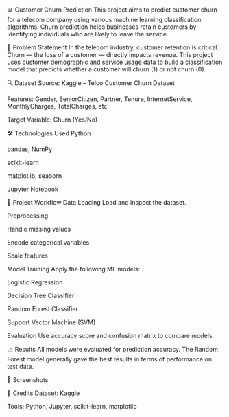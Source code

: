 📊 Customer Churn Prediction
This project aims to predict customer churn for a telecom company using various machine learning classification algorithms. Churn prediction helps businesses retain customers by identifying individuals who are likely to leave the service.

📌 Problem Statement
In the telecom industry, customer retention is critical. Churn — the loss of a customer — directly impacts revenue. This project uses customer demographic and service usage data to build a classification model that predicts whether a customer will churn (1) or not churn (0).

🔍 Dataset
Source: Kaggle – Telco Customer Churn Dataset

Features: Gender, SeniorCitizen, Partner, Tenure, InternetService, MonthlyCharges, TotalCharges, etc.

Target Variable: Churn (Yes/No)

🛠️ Technologies Used
Python

pandas, NumPy

scikit-learn

matplotlib, seaborn

Jupyter Notebook

🚀 Project Workflow
Data Loading
Load and inspect the dataset.

Preprocessing

Handle missing values

Encode categorical variables

Scale features

Model Training
Apply the following ML models:

Logistic Regression

Decision Tree Classifier

Random Forest Classifier

Support Vector Machine (SVM)

Evaluation
Use accuracy score and confusion matrix to compare models.

📈 Results
All models were evaluated for prediction accuracy. The Random Forest model generally gave the best results in terms of performance on test data.

📸 Screenshots

🙏 Credits
Dataset: Kaggle

Tools: Python, Jupyter, scikit-learn, matplotlib


